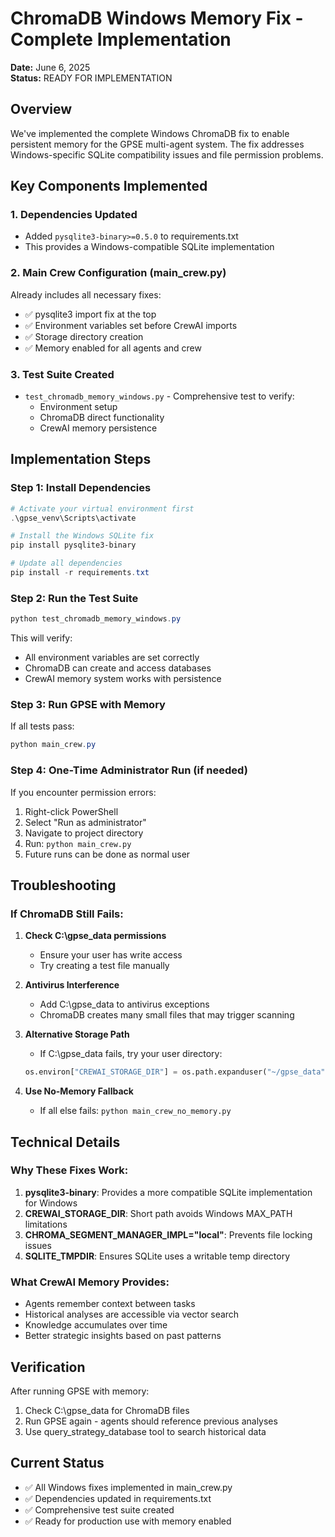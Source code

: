 # ChromaDB Windows Memory Fix - Complete Implementation

**Date:** June 6, 2025  
**Status:** READY FOR IMPLEMENTATION

## Overview
We've implemented the complete Windows ChromaDB fix to enable persistent memory for the GPSE multi-agent system. The fix addresses Windows-specific SQLite compatibility issues and file permission problems.

## Key Components Implemented

### 1. Dependencies Updated
- Added `pysqlite3-binary>=0.5.0` to requirements.txt
- This provides a Windows-compatible SQLite implementation

### 2. Main Crew Configuration (main_crew.py)
Already includes all necessary fixes:
- ✅ pysqlite3 import fix at the top
- ✅ Environment variables set before CrewAI imports
- ✅ Storage directory creation
- ✅ Memory enabled for all agents and crew

### 3. Test Suite Created
- `test_chromadb_memory_windows.py` - Comprehensive test to verify:
  - Environment setup
  - ChromaDB direct functionality
  - CrewAI memory persistence

## Implementation Steps

### Step 1: Install Dependencies
```powershell
# Activate your virtual environment first
.\gpse_venv\Scripts\activate

# Install the Windows SQLite fix
pip install pysqlite3-binary

# Update all dependencies
pip install -r requirements.txt
```

### Step 2: Run the Test Suite
```powershell
python test_chromadb_memory_windows.py
```

This will verify:
- All environment variables are set correctly
- ChromaDB can create and access databases
- CrewAI memory system works with persistence

### Step 3: Run GPSE with Memory
If all tests pass:
```powershell
python main_crew.py
```

### Step 4: One-Time Administrator Run (if needed)
If you encounter permission errors:
1. Right-click PowerShell
2. Select "Run as administrator"
3. Navigate to project directory
4. Run: `python main_crew.py`
5. Future runs can be done as normal user

## Troubleshooting

### If ChromaDB Still Fails:
1. **Check C:\gpse_data permissions**
   - Ensure your user has write access
   - Try creating a test file manually

2. **Antivirus Interference**
   - Add C:\gpse_data to antivirus exceptions
   - ChromaDB creates many small files that may trigger scanning

3. **Alternative Storage Path**
   - If C:\gpse_data fails, try your user directory:
   ```python
   os.environ["CREWAI_STORAGE_DIR"] = os.path.expanduser("~/gpse_data")
   ```

4. **Use No-Memory Fallback**
   - If all else fails: `python main_crew_no_memory.py`

## Technical Details

### Why These Fixes Work:
1. **pysqlite3-binary**: Provides a more compatible SQLite implementation for Windows
2. **CREWAI_STORAGE_DIR**: Short path avoids Windows MAX_PATH limitations
3. **CHROMA_SEGMENT_MANAGER_IMPL="local"**: Prevents file locking issues
4. **SQLITE_TMPDIR**: Ensures SQLite uses a writable temp directory

### What CrewAI Memory Provides:
- Agents remember context between tasks
- Historical analyses are accessible via vector search
- Knowledge accumulates over time
- Better strategic insights based on past patterns

## Verification
After running GPSE with memory:
1. Check C:\gpse_data for ChromaDB files
2. Run GPSE again - agents should reference previous analyses
3. Use query_strategy_database tool to search historical data

## Current Status
- ✅ All Windows fixes implemented in main_crew.py
- ✅ Dependencies updated in requirements.txt
- ✅ Comprehensive test suite created
- ✅ Ready for production use with memory enabled
